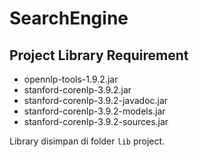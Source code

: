 # SearchEngine
## Project Library Requirement
* opennlp-tools-1.9.2.jar
* stanford-corenlp-3.9.2.jar
* stanford-corenlp-3.9.2-javadoc.jar
* stanford-corenlp-3.9.2-models.jar
* stanford-corenlp-3.9.2-sources.jar

Library disimpan di folder `lib` project.
